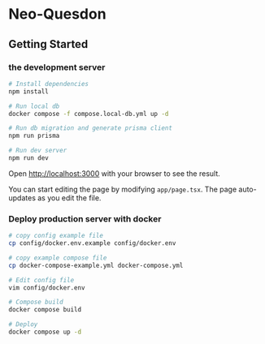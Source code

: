 # Neo-Quesdon

## Getting Started

### the development server

```bash
# Install dependencies
npm install

# Run local db
docker compose -f compose.local-db.yml up -d

# Run db migration and generate prisma client
npm run prisma

# Run dev server
npm run dev
```

Open [http://localhost:3000](http://localhost:3000) with your browser to see the result.

You can start editing the page by modifying `app/page.tsx`. The page auto-updates as you edit the file.


### Deploy production server with docker

```bash
# copy config example file
cp config/docker.env.example config/docker.env

# copy example compose file
cp docker-compose-example.yml docker-compose.yml

# Edit config file
vim config/docker.env

# Compose build
docker compose build

# Deploy
docker compose up -d
```

